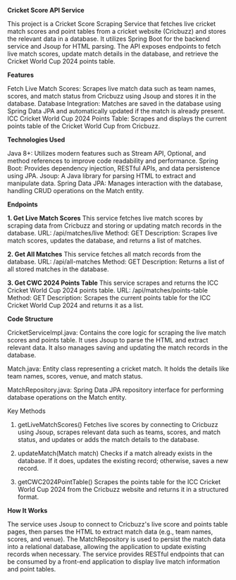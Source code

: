 **Cricket Score API Service**

This project is a Cricket Score Scraping Service that fetches live cricket match scores and point tables from a cricket website (Cricbuzz) and stores the relevant data in a database. It utilizes Spring Boot for the backend service and Jsoup for HTML parsing. The API exposes endpoints to fetch live match scores, update match details in the database, and retrieve the Cricket World Cup 2024 points table.

**Features**

Fetch Live Match Scores: Scrapes live match data such as team names, scores, and match status from Cricbuzz using Jsoup and stores it in the database.
Database Integration: Matches are saved in the database using Spring Data JPA and automatically updated if the match is already present.
ICC Cricket World Cup 2024 Points Table: Scrapes and displays the current points table of the Cricket World Cup from Cricbuzz.

**Technologies Used**

Java 8+: Utilizes modern features such as Stream API, Optional, and method references to improve code readability and performance.
Spring Boot: Provides dependency injection, RESTful APIs, and data persistence using JPA.
Jsoup: A Java library for parsing HTML to extract and manipulate data.
Spring Data JPA: Manages interaction with the database, handling CRUD operations on the Match entity.

**Endpoints**

**1. Get Live Match Scores**
This service fetches live match scores by scraping data from Cricbuzz and storing or updating match records in the database.
URL: /api/matches/live
Method: GET
Description: Scrapes live match scores, updates the database, and returns a list of matches.

**2. Get All Matches**
This service fetches all match records from the database.
URL: /api/all-matches
Method: GET
Description: Returns a list of all stored matches in the database.

**3. Get CWC 2024 Points Table**
This service scrapes and returns the ICC Cricket World Cup 2024 points table.
URL: /api/matches/points-table
Method: GET
Description: Scrapes the current points table for the ICC Cricket World Cup 2024 and returns it as a list.

**Code Structure**

CricketServiceImpl.java: Contains the core logic for scraping the live match scores and points table. It uses Jsoup to parse the HTML and extract relevant data. It also manages saving and updating the match records in the database.

Match.java: Entity class representing a cricket match. It holds the details like team names, scores, venue, and match status.

MatchRepository.java: Spring Data JPA repository interface for performing database operations on the Match entity.

Key Methods

1. getLiveMatchScores()
Fetches live scores by connecting to Cricbuzz using Jsoup, scrapes relevant data such as teams, scores, and match status, and updates or adds the match details to the database.

3. updateMatch(Match match)
Checks if a match already exists in the database. If it does, updates the existing record; otherwise, saves a new record.

5. getCWC2024PointTable()
Scrapes the points table for the ICC Cricket World Cup 2024 from the Cricbuzz website and returns it in a structured format.


**How It Works** 

The service uses Jsoup to connect to Cricbuzz's live score and points table pages, then parses the HTML to extract match data (e.g., team names, scores, and venue).
The MatchRepository is used to persist the match data into a relational database, allowing the application to update existing records when necessary.
The service provides RESTful endpoints that can be consumed by a front-end application to display live match information and point tables.

